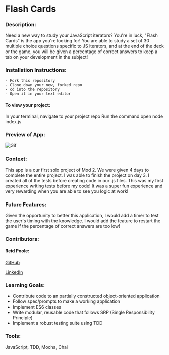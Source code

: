 # Flash Cards

### Description:
Need a new way to study your JavaScript iterators? You're in luck, "Flash Cards" is the app you're looking for!  You are able to study a set of 30 multiple choice questions specific to JS iterators, and at the end of the deck or the game, you will be given a percentage of correct answers to keep a tab on your development in the subject!

### Installation Instructions:
    - Fork this repository
    - Clone down your new, forked repo
    - cd into the repository
    - Open it in your text editor

#### To view your project:

In your terminal, navigate to your project repo
Run the command open node index.js

### Preview of App:

 ![Gif](https://media2.giphy.com/media/6LJR1FmRbQqn62vPJD/giphy.gif?cid=790b7611875208b95c79f592da123b69172859374a77b357&rid=giphy.gif&ct=g)



### Context:
This app is a our first solo project of Mod 2. We were given 4 days to complete the entire project. I was able to finish the project on day 3. I created all of the tests before creating code in our .js files.  This was my first experience writing tests before my code! It was a super fun experience and very rewarding when you are able to see you logic at work!


### Future Features:
Given the opportunity to better this application, I would add a timer to test the user's timing with the knowledge. I would add the feature to restart the game if the percentage of correct answers are too low!

### Contributors:
#### Reid Poole:
[GitHub](https://github.com/rpoole444?tab=repositories)

[LinkedIn](https://www.linkedin.com/in/reid-poole-367948a8/)
### Learning Goals:

- Contribute code to an partially constructed object-oriented application
- Follow spec/prompts to make a working application
- Implement ES6 classes
- Write modular, reusable code that follows SRP (Single Responsibility Principle)
- Implement a robust testing suite using TDD

### Tools:
JavaScript, TDD, Mocha, Chai

